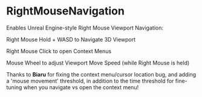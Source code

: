 # RightMouseNavigation
Enables Unreal Engine-style Right Mouse Viewport Navigation:

Right Mouse Hold + WASD to Navigate 3D Viewport

Right Mouse Click to open Context Menus

Mouse Wheel to adjust Viewport Move Speed (while Right Mouse is held)

Thanks to __Biaru__ for fixing the context menu/cursor location bug, and adding a 'mouse movement' threshold, in addition to the time threshold for fine-tuning when you navigate vs open the context menu!
